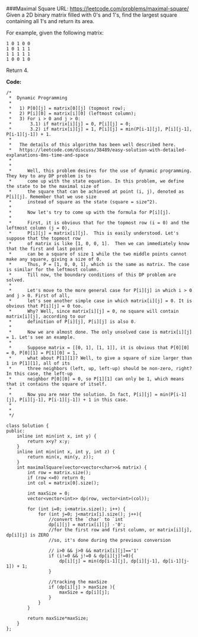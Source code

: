 ###Maximal Square
URL: https://leetcode.com/problems/maximal-square/</br>
Given a 2D binary matrix filled with 0's and 1's, find the largest square containing all 1's and return its area.

For example, given the following matrix:

	1 0 1 0 0
	1 0 1 1 1
	1 1 1 1 1
	1 0 0 1 0

Return 4.

__Code:__

	/*
	 *  Dynamic Programming
	 *
	 *   1) P[0][j] = matrix[0][j] (topmost row);
	 *   2) P[i][0] = matrix[i][0] (leftmost column);
	 *   3) For i > 0 and j > 0: 
	 *       3.1) if matrix[i][j] = 0, P[i][j] = 0; 
	 *       3.2) if matrix[i][j] = 1, P[i][j] = min(P[i-1][j], P[i][j-1], P[i-1][j-1]) + 1.
	 *
	 *   The details of this algorithm has been well described here.
	 *   https://leetcode.com/discuss/38489/easy-solution-with-detailed-explanations-8ms-time-and-space
	 * 
	 *      
	 *      Well, this problem desires for the use of dynamic programming. They key to any DP problem is to 
	 *      come up with the state equation. In this problem, we define the state to be the maximal size of
	 *      the square that can be achieved at point (i, j), denoted as P[i][j]. Remember that we use size
	 *      instead of square as the state (square = size^2).
	 *      
	 *      Now let's try to come up with the formula for P[i][j].
	 *      
	 *      First, it is obvious that for the topmost row (i = 0) and the leftmost column (j = 0), 
	 *      P[i][j] = matrix[i][j].  This is easily understood. Let's suppose that the topmost row 
	 *      of matrix is like [1, 0, 0, 1].  Then we can immediately know that the first and last point 
	 *      can be a square of size 1 while the two middle points cannot make any square, giving a size of 0. 
	 *      Thus, P = [1, 0, 0, 1], which is the same as matrix. The case is similar for the leftmost column. 
	 *      Till now, the boundary conditions of this DP problem are solved.
	 *      
	 *      Let's move to the more general case for P[i][j] in which i > 0 and j > 0. First of all, 
	 *      let's see another simple case in which matrix[i][j] = 0. It is obvious that P[i][j] = 0 too. 
	 *      Why? Well, since matrix[i][j] = 0, no square will contain matrix[i][j], according to our 
	 *      definition of P[i][j], P[i][j] is also 0.
	 *      
	 *      Now we are almost done. The only unsolved case is matrix[i][j] = 1. Let's see an example.
	 *      
	 *      Suppose matrix = [[0, 1], [1, 1]], it is obvious that P[0][0] = 0, P[0][1] = P[1][0] = 1, 
	 *      what about P[1][1]? Well, to give a square of size larger than 1 in P[1][1], all of its 
	 *      three neighbors (left, up, left-up) should be non-zero, right? In this case, the left-up 
	 *      neighbor P[0][0] = 0, so P[1][1] can only be 1, which means that it contains the square of itself.
	 *      
	 *      Now you are near the solution. In fact, P[i][j] = min(P[i-1][j], P[i][j-1], P[i-1][j-1]) + 1 in this case.
	 *      
	 *      
	 */

	class Solution {
	public:
	    inline int min(int x, int y) {
	        return x<y? x:y;
	    }
	    inline int min(int x, int y, int z) {
	        return min(x, min(y, z));
	    }
	    int maximalSquare(vector<vector<char>>& matrix) {
	        int row = matrix.size();
	        if (row <=0) return 0;
	        int col = matrix[0].size();
	        
	        int maxSize = 0;
	        vector<vector<int>> dp(row, vector<int>(col));
	        
	        for (int i=0; i<matrix.size(); i++) {
	            for (int j=0; j<matrix[i].size(); j++){
	                //convert the `char` to `int`
	                dp[i][j] = matrix[i][j] -'0';
	                //for the first row and first column, or matrix[i][j], dp[i][j] is ZERO
	                //so, it's done during the previous conversion
	                
	                // i>0 && j>0 && matrix[i][j]=='1'
	                if (i!=0 && j!=0 & dp[i][j]!=0){
	                    dp[i][j] = min(dp[i-1][j], dp[i][j-1], dp[i-1][j-1]) + 1;
	                }
	                
	                //tracking the maxSize
	                if (dp[i][j] > maxSize ){
	                    maxSize = dp[i][j];
	                }
	            }
	        }
	        
	        return maxSize*maxSize;
	    }
	};